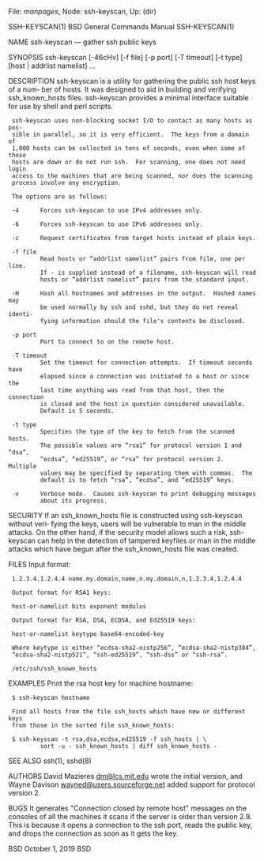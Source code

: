 File: *manpages*,  Node: ssh-keyscan,  Up: (dir)

SSH-KEYSCAN(1)            BSD General Commands Manual           SSH-KEYSCAN(1)

NAME
     ssh-keyscan — gather ssh public keys

SYNOPSIS
     ssh-keyscan [-46cHv] [-f file] [-p port] [-T timeout] [-t type]
                 [host | addrlist namelist] ...

DESCRIPTION
     ssh-keyscan is a utility for gathering the public ssh host keys of a num‐
     ber of hosts.  It was designed to aid in building and verifying
     ssh_known_hosts files.  ssh-keyscan provides a minimal interface suitable
     for use by shell and perl scripts.

     ssh-keyscan uses non-blocking socket I/O to contact as many hosts as pos‐
     sible in parallel, so it is very efficient.  The keys from a domain of
     1,000 hosts can be collected in tens of seconds, even when some of those
     hosts are down or do not run ssh.  For scanning, one does not need login
     access to the machines that are being scanned, nor does the scanning
     process involve any encryption.

     The options are as follows:

     -4      Forces ssh-keyscan to use IPv4 addresses only.

     -6      Forces ssh-keyscan to use IPv6 addresses only.

     -c      Request certificates from target hosts instead of plain keys.

     -f file
             Read hosts or “addrlist namelist” pairs from file, one per line.
             If - is supplied instead of a filename, ssh-keyscan will read
             hosts or “addrlist namelist” pairs from the standard input.

     -H      Hash all hostnames and addresses in the output.  Hashed names may
             be used normally by ssh and sshd, but they do not reveal identi‐
             fying information should the file's contents be disclosed.

     -p port
             Port to connect to on the remote host.

     -T timeout
             Set the timeout for connection attempts.  If timeout seconds have
             elapsed since a connection was initiated to a host or since the
             last time anything was read from that host, then the connection
             is closed and the host in question considered unavailable.
             Default is 5 seconds.

     -t type
             Specifies the type of the key to fetch from the scanned hosts.
             The possible values are “rsa1” for protocol version 1 and “dsa”,
             “ecdsa”, “ed25519”, or “rsa” for protocol version 2.  Multiple
             values may be specified by separating them with commas.  The
             default is to fetch “rsa”, “ecdsa”, and “ed25519” keys.

     -v      Verbose mode.  Causes ssh-keyscan to print debugging messages
             about its progress.

SECURITY
     If an ssh_known_hosts file is constructed using ssh-keyscan without veri‐
     fying the keys, users will be vulnerable to man in the middle attacks.
     On the other hand, if the security model allows such a risk, ssh-keyscan
     can help in the detection of tampered keyfiles or man in the middle
     attacks which have begun after the ssh_known_hosts file was created.

FILES
     Input format:

     1.2.3.4,1.2.4.4 name.my.domain,name,n.my.domain,n,1.2.3.4,1.2.4.4

     Output format for RSA1 keys:

     host-or-namelist bits exponent modulus

     Output format for RSA, DSA, ECDSA, and Ed25519 keys:

     host-or-namelist keytype base64-encoded-key

     Where keytype is either “ecdsa-sha2-nistp256”, “ecdsa-sha2-nistp384”,
     “ecdsa-sha2-nistp521”, “ssh-ed25519”, “ssh-dss” or “ssh-rsa”.

     /etc/ssh/ssh_known_hosts

EXAMPLES
     Print the rsa host key for machine hostname:

     $ ssh-keyscan hostname

     Find all hosts from the file ssh_hosts which have new or different keys
     from those in the sorted file ssh_known_hosts:

     $ ssh-keyscan -t rsa,dsa,ecdsa,ed25519 -f ssh_hosts | \
             sort -u - ssh_known_hosts | diff ssh_known_hosts -

SEE ALSO
     ssh(1), sshd(8)

AUTHORS
     David Mazieres <dm@lcs.mit.edu> wrote the initial version, and Wayne
     Davison <wayned@users.sourceforge.net> added support for protocol version
     2.

BUGS
     It generates "Connection closed by remote host" messages on the consoles
     of all the machines it scans if the server is older than version 2.9.
     This is because it opens a connection to the ssh port, reads the public
     key, and drops the connection as soon as it gets the key.

BSD                             October 1, 2019                            BSD
